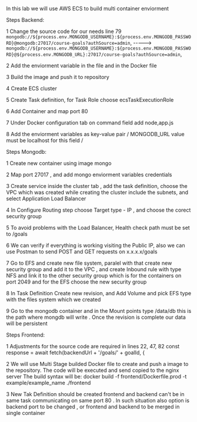 In this lab we will use AWS ECS to build multi container enviorment 

Steps Backend:

1 Change the source code for our needs 
line 79 `mongodb://${process.env.MONGODB_USERNAME}:${process.env.MONGODB_PASSWORD}@mongodb:27017/course-goals?authSource=admin`, ----->
`mongodb://${process.env.MONGODB_USERNAME}:${process.env.MONGODB_PASSWORD}@${process.env.MONGODB_URL}:27017/course-goals?authSource=admin`,

2 Add the enviorment variable in the file and in the Docker file

3 Build the image and push it to repository 

4 Create ECS cluster 

5 Create Task definition, for Task Role choose ecsTaskExecutionRole

6 Add Container and map port 80

7 Under Docker configuration tab on command field add node,app.js

8 Add the enviorment variables as key-value pair / MONGODB_URL value must be localhost for this field /

Steps Mongodb:

1 Create new container using image mongo

2 Map port 27017 , and add mongo enviorment variables credentials

3 Create service inside the cluster tab , add the task definition, choose the VPC which was created while creating the cluster include the subnets, and select Application Load Balancer

4 In Configure Routing step choose Target type - IP , and choose the corect security group

5 To avoid problems with the Load Balancer,  Health check path must be set to /goals 

6 We can verify if everything is working visiting the Public IP, also we can use Postman to send POST and GET requests on x.x.x.x/goals

7 Go to EFS and create new file system, paralel with that create new security group and add it to the VPC , and create Inbound rule with type NFS and link it to the other security group which is for the containers on port 2049
and for the EFS choose the new security group

8 In Task Definition Create new revision, and Add Volume and pick EFS type with the files system which we created

9 Go to the mongodb container and in the Mount points type /data/db this is the path where mongdb will write . Once the revision is complete our data will be persistent 

Steps Frontend:

1 Adjustments for the source code are required in lines 22, 47, 82
 const response = await fetch(backendUrl + '/goals/' + goalId, {
 
2 We will use Multi Stage builded Docker file to create and push a image to the repository. The code will be executed and send copied to the nginx server 
The build syntax will be: docker build -f frontend/Dockerfile.prod -t example/example_name ./frontend

3 New Tak Definition should be created frontend and backend can't be in same task communicating on same port 80 . In such situation also option is backend port to be changed , or frontend and backend to be merged in single container






